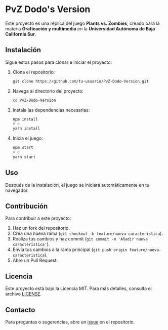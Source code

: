 # PvZ Dodo's Version

Este proyecto es una réplica del juego **Plants vs. Zombies**, creado para la materia **Graficación y multimedia** en la **Universidad Autónoma de Baja California Sur**.

## Instalación

Sigue estos pasos para clonar e iniciar el proyecto:

1. Clona el repositorio:
    ```bash
    git clone https://github.com/tu-usuario/PvZ-Dodo-Version.git
    ```

2. Navega al directorio del proyecto:
    ```bash
    cd PvZ-Dodo-Version
    ```

3. Instala las dependencias necesarias:
    ```bash
    npm install
    # o
    yarn install
    ```

4. Inicia el juego:
    ```bash
    npm start
    # o
    yarn start
    ```

## Uso

Después de la instalación, el juego se iniciará automáticamente en tu navegador.

## Contribución

Para contribuir a este proyecto:

1. Haz un fork del repositorio.
2. Crea una nueva rama (`git checkout -b feature/nueva-caracteristica`).
3. Realiza tus cambios y haz commit (`git commit -m 'Añadir nueva característica'`).
4. Envía tus cambios a la rama principal (`git push origin feature/nueva-caracteristica`).
5. Abre un Pull Request.

## Licencia

Este proyecto está bajo la Licencia MIT. Para más detalles, consulta el archivo [LICENSE](./LICENSE).

## Contacto

Para preguntas o sugerencias, abre un [issue](https://github.com/emilianofh01/PvZ-Dodo-Version/issues) en el repositorio.

